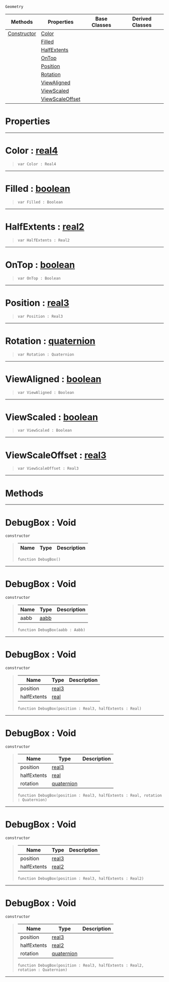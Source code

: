  `Geometry`

|Methods|Properties|Base Classes|Derived Classes|
|---|---|---|---|
|[ Constructor](https://github.com/zeroengineteam/ZeroDocs/blob/master/code_reference/class_reference/debugbox.markdown#debugbox-void)|[ Color](https://github.com/zeroengineteam/ZeroDocs/blob/master/code_reference/class_reference/debugbox.markdown#color-zero-engine-docume)| | |
| |[ Filled](https://github.com/zeroengineteam/ZeroDocs/blob/master/code_reference/class_reference/debugbox.markdown#filled-zero-engine-docum)| | |
| |[ HalfExtents](https://github.com/zeroengineteam/ZeroDocs/blob/master/code_reference/class_reference/debugbox.markdown#halfextents-zero-engine)| | |
| |[ OnTop](https://github.com/zeroengineteam/ZeroDocs/blob/master/code_reference/class_reference/debugbox.markdown#ontop-zero-engine-docume)| | |
| |[ Position](https://github.com/zeroengineteam/ZeroDocs/blob/master/code_reference/class_reference/debugbox.markdown#position-zero-engine-doc)| | |
| |[ Rotation](https://github.com/zeroengineteam/ZeroDocs/blob/master/code_reference/class_reference/debugbox.markdown#rotation-zero-engine-doc)| | |
| |[ ViewAligned](https://github.com/zeroengineteam/ZeroDocs/blob/master/code_reference/class_reference/debugbox.markdown#viewaligned-zero-engine)| | |
| |[ ViewScaled](https://github.com/zeroengineteam/ZeroDocs/blob/master/code_reference/class_reference/debugbox.markdown#viewscaled-zero-engine-d)| | |
| |[ ViewScaleOffset](https://github.com/zeroengineteam/ZeroDocs/blob/master/code_reference/class_reference/debugbox.markdown#viewscaleoffset-zero-eng)| | |


 #  Properties


---  
 #  Color : [real4](https://github.com/zeroengineteam/ZeroDocs/blob/master/code_reference/nada_base_types/real4.markdown)

> 
> ``` lang=cpp, name=Nada
> var Color : Real4


---  
 #  Filled : [boolean](https://github.com/zeroengineteam/ZeroDocs/blob/master/code_reference/nada_base_types/boolean.markdown)

> 
> ``` lang=cpp, name=Nada
> var Filled : Boolean


---  
 #  HalfExtents : [real2](https://github.com/zeroengineteam/ZeroDocs/blob/master/code_reference/nada_base_types/real2.markdown)

> 
> ``` lang=cpp, name=Nada
> var HalfExtents : Real2


---  
 #  OnTop : [boolean](https://github.com/zeroengineteam/ZeroDocs/blob/master/code_reference/nada_base_types/boolean.markdown)

> 
> ``` lang=cpp, name=Nada
> var OnTop : Boolean


---  
 #  Position : [real3](https://github.com/zeroengineteam/ZeroDocs/blob/master/code_reference/nada_base_types/real3.markdown)

> 
> ``` lang=cpp, name=Nada
> var Position : Real3


---  
 #  Rotation : [quaternion](https://github.com/zeroengineteam/ZeroDocs/blob/master/code_reference/nada_base_types/quaternion.markdown)

> 
> ``` lang=cpp, name=Nada
> var Rotation : Quaternion


---  
 #  ViewAligned : [boolean](https://github.com/zeroengineteam/ZeroDocs/blob/master/code_reference/nada_base_types/boolean.markdown)

> 
> ``` lang=cpp, name=Nada
> var ViewAligned : Boolean


---  
 #  ViewScaled : [boolean](https://github.com/zeroengineteam/ZeroDocs/blob/master/code_reference/nada_base_types/boolean.markdown)

> 
> ``` lang=cpp, name=Nada
> var ViewScaled : Boolean


---  
 #  ViewScaleOffset : [real3](https://github.com/zeroengineteam/ZeroDocs/blob/master/code_reference/nada_base_types/real3.markdown)

> 
> ``` lang=cpp, name=Nada
> var ViewScaleOffset : Real3


---  
 #  Methods


---  
 #  DebugBox : Void

 `constructor`

> 
> |Name|Type|Description|
> |---|---|---|
> ``` lang=cpp, name=Nada
> function DebugBox()
> ``` 


---  
 #  DebugBox : Void

 `constructor`

> 
> |Name|Type|Description|
> |---|---|---|
> |aabb|[aabb](https://github.com/zeroengineteam/ZeroDocs/blob/master/code_reference/class_reference/aabb.markdown)| |
> ``` lang=cpp, name=Nada
> function DebugBox(aabb : Aabb)
> ``` 


---  
 #  DebugBox : Void

 `constructor`

> 
> |Name|Type|Description|
> |---|---|---|
> |position|[real3](https://github.com/zeroengineteam/ZeroDocs/blob/master/code_reference/nada_base_types/real3.markdown)| |
> |halfExtents|[real](https://github.com/zeroengineteam/ZeroDocs/blob/master/code_reference/nada_base_types/real.markdown)| |
> ``` lang=cpp, name=Nada
> function DebugBox(position : Real3, halfExtents : Real)
> ``` 


---  
 #  DebugBox : Void

 `constructor`

> 
> |Name|Type|Description|
> |---|---|---|
> |position|[real3](https://github.com/zeroengineteam/ZeroDocs/blob/master/code_reference/nada_base_types/real3.markdown)| |
> |halfExtents|[real](https://github.com/zeroengineteam/ZeroDocs/blob/master/code_reference/nada_base_types/real.markdown)| |
> |rotation|[quaternion](https://github.com/zeroengineteam/ZeroDocs/blob/master/code_reference/nada_base_types/quaternion.markdown)| |
> ``` lang=cpp, name=Nada
> function DebugBox(position : Real3, halfExtents : Real, rotation : Quaternion)
> ``` 


---  
 #  DebugBox : Void

 `constructor`

> 
> |Name|Type|Description|
> |---|---|---|
> |position|[real3](https://github.com/zeroengineteam/ZeroDocs/blob/master/code_reference/nada_base_types/real3.markdown)| |
> |halfExtents|[real2](https://github.com/zeroengineteam/ZeroDocs/blob/master/code_reference/nada_base_types/real2.markdown)| |
> ``` lang=cpp, name=Nada
> function DebugBox(position : Real3, halfExtents : Real2)
> ``` 


---  
 #  DebugBox : Void

 `constructor`

> 
> |Name|Type|Description|
> |---|---|---|
> |position|[real3](https://github.com/zeroengineteam/ZeroDocs/blob/master/code_reference/nada_base_types/real3.markdown)| |
> |halfExtents|[real2](https://github.com/zeroengineteam/ZeroDocs/blob/master/code_reference/nada_base_types/real2.markdown)| |
> |rotation|[quaternion](https://github.com/zeroengineteam/ZeroDocs/blob/master/code_reference/nada_base_types/quaternion.markdown)| |
> ``` lang=cpp, name=Nada
> function DebugBox(position : Real3, halfExtents : Real2, rotation : Quaternion)
> ``` 


---  
 

 